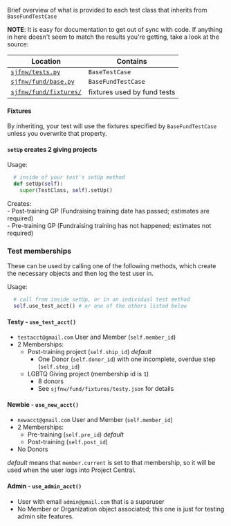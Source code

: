 Brief overview of what is provided to each test class that inherits from `BaseFundTestCase`

**NOTE**: It is easy for documentation to get out of sync with code. If anything in here doesn't seem to match the results you're getting, take a look at the source:

| Location | Contains |
|----------|----------|
| [`sjfnw/tests.py`](https://github.com/aisapatino/sjfnw/blob/master/sjfnw/tests.py) | `BaseTestCase` |
| [`sjfnw/fund/base.py`](https://github.com/aisapatino/sjfnw/blob/master/sjfnw/fund/base.py) | `BaseFundTestCase` |
| [`sjfnw/fund/fixtures/`](https://github.com/aisapatino/sjfnw/blob/master/sjfnw/fund/fixtures) | fixtures used by fund tests |


#### Fixtures

By inheriting, your test will use the fixtures specified by `BaseFundTestCase` unless you overwrite that property.

#### `setUp` creates 2 giving projects

Usage:

```python
  # inside of your test's setUp method
  def setUp(self):
    super(TestClass, self).setUp()
```

Creates:  
    - Post-training GP (Fundraising training date has passed; estimates are required)  
    - Pre-training GP (Fundraising training has not happened; estimates not required)

### Test memberships

These can be used by calling one of the following methods, which create the necessary objects and then log the test user in.

Usage:
```python
  # call from inside setUp, or in an individual test method
  self.use_test_acct() # or one of the others listed below
```

#### Testy - `use_test_acct()`

- `testacct@gmail.com` User and Member (`self.member_id`)
- 2 Memberships:
    - Post-training project (`self.ship_id`) _default_
      - One Donor (`self.donor_id`) with one incomplete, overdue step (`self.step_id`)
    - LGBTQ Giving project (membership id is `1`)
      - 8 donors
      - See `sjfnw/fund/fixtures/testy.json` for details

#### Newbie - `use_new_acct()`

- `newacct@gmail.com` User and Member (`self.member_id`)
- 2 Memberships:
    - Pre-training (`self.pre_id`) _default_
    - Post-training (`self.post_id`)
- No Donors

_default_ means that `member.current` is set to that membership, so it will be used when the user logs into Project Central.

#### Admin - `use_admin_acct()`

- User with email `admin@gmail.com` that is a superuser
- No Member or Organization object associated; this one is just for testing admin site features.
